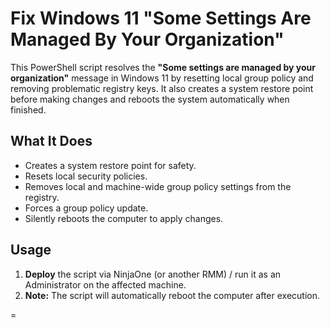 

# Fix Windows 11 "Some Settings Are Managed By Your Organization"

This PowerShell script resolves the **"Some settings are managed by your organization"** message in Windows 11 by resetting local group policy and removing problematic registry keys. It also creates a system restore point before making changes and reboots the system automatically when finished.

## What It Does

* Creates a system restore point for safety.
* Resets local security policies.
* Removes local and machine-wide group policy settings from the registry.
* Forces a group policy update.
* Silently reboots the computer to apply changes.

## Usage

1. **Deploy** the script via NinjaOne (or another RMM) / run it as an Administrator on the affected machine.
2. **Note:** The script will automatically reboot the computer after execution.

=

